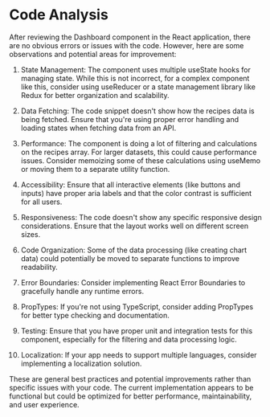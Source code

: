 # Code Analysis

After reviewing the Dashboard component in the React application, there are no obvious errors or issues with the code. However, here are some observations and potential areas for improvement:

1. State Management: The component uses multiple useState hooks for managing state. While this is not incorrect, for a complex component like this, consider using useReducer or a state management library like Redux for better organization and scalability.

2. Data Fetching: The code snippet doesn't show how the recipes data is being fetched. Ensure that you're using proper error handling and loading states when fetching data from an API.

3. Performance: The component is doing a lot of filtering and calculations on the recipes array. For larger datasets, this could cause performance issues. Consider memoizing some of these calculations using useMemo or moving them to a separate utility function.

4. Accessibility: Ensure that all interactive elements (like buttons and inputs) have proper aria labels and that the color contrast is sufficient for all users.

5. Responsiveness: The code doesn't show any specific responsive design considerations. Ensure that the layout works well on different screen sizes.

6. Code Organization: Some of the data processing (like creating chart data) could potentially be moved to separate functions to improve readability.

7. Error Boundaries: Consider implementing React Error Boundaries to gracefully handle any runtime errors.

8. PropTypes: If you're not using TypeScript, consider adding PropTypes for better type checking and documentation.

9. Testing: Ensure that you have proper unit and integration tests for this component, especially for the filtering and data processing logic.

10. Localization: If your app needs to support multiple languages, consider implementing a localization solution.

These are general best practices and potential improvements rather than specific issues with your code. The current implementation appears to be functional but could be optimized for better performance, maintainability, and user experience.